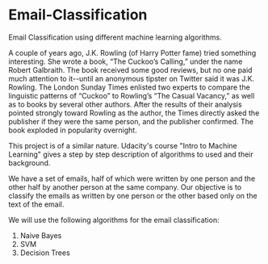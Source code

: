 # Email-Classification
Email Classification using different machine learning algorithms.

A couple of years ago, J.K. Rowling (of Harry Potter fame) tried something interesting. She wrote a book, “The Cuckoo’s Calling,” under the name Robert Galbraith. The book received some good reviews, but no one paid much attention to it--until an anonymous tipster on Twitter said it was J.K. Rowling. The London Sunday Times enlisted two experts to compare the linguistic patterns of “Cuckoo” to Rowling’s “The Casual Vacancy,” as well as to books by several other authors. After the results of their analysis pointed strongly toward Rowling as the author, the Times directly asked the publisher if they were the same person, and the publisher confirmed. The book exploded in popularity overnight.

This project is of a similar nature. Udacity's course "Intro to Machine Learning" gives a step by step description of algorithms to used and their background.

We have a set of emails, half of which were written by one person and the other half by another person at the same company.
Our objective is to classify the emails as written by one person or the other based only on the text of the email. 

We will use the following algorithms for the email classification: 
1. Naive Bayes
2. SVM 
3. Decision Trees
